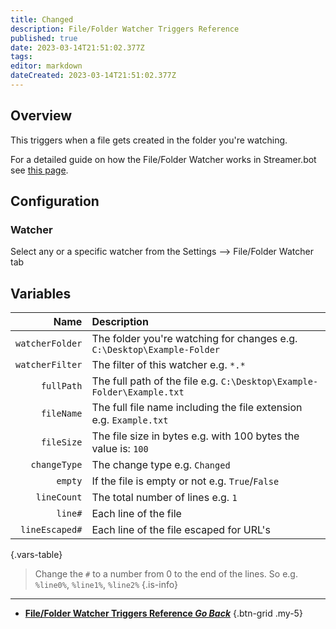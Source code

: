 ```yaml
---
title: Changed
description: File/Folder Watcher Triggers Reference
published: true
date: 2023-03-14T21:51:02.377Z
tags: 
editor: markdown
dateCreated: 2023-03-14T21:51:02.377Z
---
```


## Overview
This triggers when a file gets created in the folder you're watching.

For a detailed guide on how the File/Folder Watcher works in Streamer.bot see [this page](/Settings/File-Folder-Watcher).

## Configuration
### Watcher
Select any or a specific watcher from the Settings --> File/Folder Watcher tab

## Variables
Name | Description
----:|:------------
`watcherFolder` | The folder you're watching for changes e.g. `C:\Desktop\Example-Folder`
`watcherFilter` | The filter of this watcher e.g. `*.*`
`fullPath` | The full path of the file e.g. `C:\Desktop\Example-Folder\Example.txt`
`fileName` | The full file name including the file extension e.g. `Example.txt`
`fileSize` | The file size in bytes e.g. with 100 bytes the value is: `100`
`changeType` | The change type e.g. `Changed`
`empty` | If the file is empty or not e.g. `True`/`False`
`lineCount` | The total number of lines e.g. `1`
`line#` | Each line of the file
`lineEscaped#` | Each line of the file escaped for URL's
{.vars-table}

> Change the `#` to a number from 0 to the end of the lines. So e.g. `%line0%`, `%line1%`, `%line2%`
{.is-info}

---

- [<i class="mdi mdi-chevron-left"></i>**File/Folder Watcher Triggers Reference *Go Back***](/Triggers/Core/File-Folder-Watcher)
{.btn-grid .my-5}
